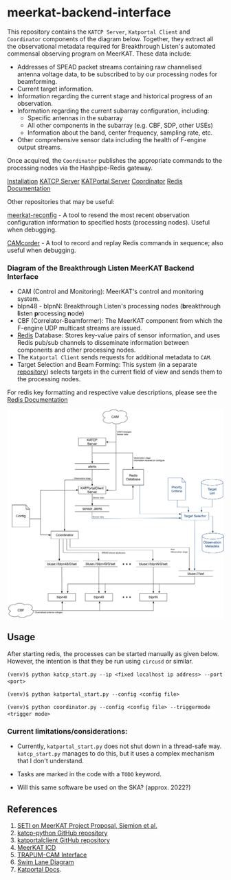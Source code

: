 # meerkat-backend-interface

This repository contains the `KATCP Server`, `Katportal Client` and `Coordinator` components of the diagram below. Together, they extract all the observational metadata required for Breakthrough Listen's automated commensal observing program on MeerKAT. These data include:

* Addresses of SPEAD packet streams containing raw channelised antenna voltage data, to be subscribed to by our processing nodes for beamforming.
* Current target information.
* Information regarding the current stage and historical progress of an observation.
* Information regarding the current subarray configuration, including:
    * Specific antennas in the subarray
    * All other components in the subarray (e.g. CBF, SDP, other USEs)
    * Information about the band, center frequency, sampling rate, etc.
* Other comprehensive sensor data including the health of F-engine output streams. 

Once acquired, the `Coordinator` publishes the appropriate commands to the processing nodes via the Hashpipe-Redis gateway. 

[Installation](docs/Installation.md)
[KATCP Server](docs/KATCP_server.md)
[KATPortal Server](docs/KATPortal_server.md)
[Coordinator](docs/Coordinator.md)
[Redis Documentation](docs/Redis_Documentation.md)

Other repositories that may be useful:

[meerkat-reconfig](https://github.com/danielczech/meerkat-reconfig) - A tool to resend the most recent observation configuration information to specified hosts (processing nodes). Useful when debugging.

[CAMcorder](https://github.com/danielczech/CAMcorder) - A tool to record and replay Redis commands in sequence; also useful when debugging. 

###  Diagram of the Breakthrough Listen MeerKAT Backend Interface

* CAM (Control and Monitoring): MeerKAT's control and monitoring system.
* blpn48 - blpnN: Breakthrough Listen's processing nodes (**b**reakthrough **l**isten **p**rocessing **n**ode) 
* CBF (Correlator-Beamformer): The MeerKAT component from which the F-engine UDP multicast streams are issued.  
* [Redis](https://redis.io/) Database: Stores key-value pairs of sensor information, and uses Redis pub/sub channels to disseminate information between components and other processing nodes. 
* The `Katportal Client` sends requests for additional metadata to `CAM`. 
* Target Selection and Beam Forming: This system (in a separate [repository](https://github.com/danielczech/meerkat_target_selector)) selects targets in the current field of view and sends them to the processing nodes. 

For redis key formatting and respective value descriptions, please see the [Redis Documentation](docs/Redis_Documentation.md)

![diagram](diagram_2.png)

## Usage
After starting redis, the processes can be started manually as given below. However, the intention is that they be run using `circusd` or similar.

```
(venv)$ python katcp_start.py --ip <fixed localhost ip address> --port <port> 
```

```
(venv)$ python katportal_start.py --config <config file>
```

```
(venv)$ python coordinator.py --config <config file> --triggermode <trigger mode>
```

### Current limitations/considerations:

* Currently, `katportal_start.py` does not shut down in a thread-safe way. `katcp_start.py` manages to do this, but it uses a complex mechanism that I don't understand. 

* Tasks are marked in the code with a `TODO` keyword.

* Will this same software be used on the SKA? (approx. 2022?)

## References

1. [SETI on MeerKAT Project Proposal, Siemion et al.](https://www.overleaf.com/5968578fnxfyc#/19819904/)
2. [katcp-python GitHub repository](https://github.com/ska-sa/katcp-python)
3. [katportalclient GitHub repository](https://github.com/ska-sa/katportalclient)
4. [MeerKAT ICD](https://docs.google.com/document/d/19GAZYT5OI1CLqoWU8Q2urBUYyTVfvWktsH4yTegrF_0/edit#)
5. [TRAPUM-CAM Interface](https://github.com/ewanbarr/reynard/tree/refactor)
6. [Swim Lane Diagram](https://docs.google.com/spreadsheets/d/1U9Un2jd3GsgTeaJ96GhQPXckZkG_TdRd0DCsaxFeX3Q/edit#gid=0)
7. [Katportal Docs](https://docs.google.com/document/d/1BD22ZwaVwHiB6vxc0ryP9vUXnFAsTbmD8K2oBPRPWCo/edit). 
